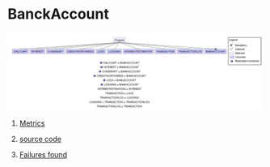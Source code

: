 # BanckAccount

![image](https://raw.githubusercontent.com/fischerJF/challenge/master/featureModel/bankaccount.JPG)

1. [Metrics](https://github.com/fischerJF/challenge/blob/master/metrics/banckaccount.csv)
  
2. [source code](https://github.com/fischerJF/challenge/tree/master/workspace_IncLing/bankaccount)

3. [Failures found](https://github.com/fischerJF/challenge/blob/master/failuresFound/Bankaccount.csv)
